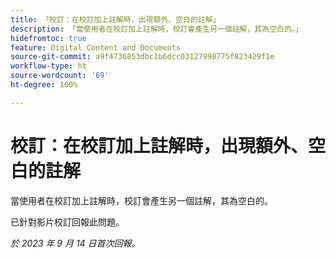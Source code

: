 ```yaml
---
title: 「校訂：在校訂加上註解時，出現額外、空白的註解」
description: 「當使用者在校訂加上註解時，校訂會產生另一個註解，其為空白的。」
hidefromtoc: true
feature: Digital Content and Documents
source-git-commit: a9f4736853dbc1b6dcc03127998775f823429f1e
workflow-type: ht
source-wordcount: '69'
ht-degree: 100%

---
```



# 校訂：在校訂加上註解時，出現額外、空白的註解

<!--WF, WFP TOCs-->

當使用者在校訂加上註解時，校訂會產生另一個註解，其為空白的。

已針對影片校訂回報此問題。

_於 2023 年 9 月 14 日首次回報。_
